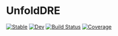 # UnfoldDRE

[![Stable](https://img.shields.io/badge/docs-stable-blue.svg)](https://behinger.github.io/UnfoldDRE.jl/stable)
[![Dev](https://img.shields.io/badge/docs-dev-blue.svg)](https://behinger.github.io/UnfoldDRE.jl/dev)
[![Build Status](https://github.com/behinger/UnfoldDRE.jl/actions/workflows/CI.yml/badge.svg?branch=main)](https://github.com/behinger/UnfoldDRE.jl/actions/workflows/CI.yml?query=branch%3Amain)
[![Coverage](https://codecov.io/gh/behinger/UnfoldDRE.jl/branch/main/graph/badge.svg)](https://codecov.io/gh/behinger/UnfoldDRE.jl)
